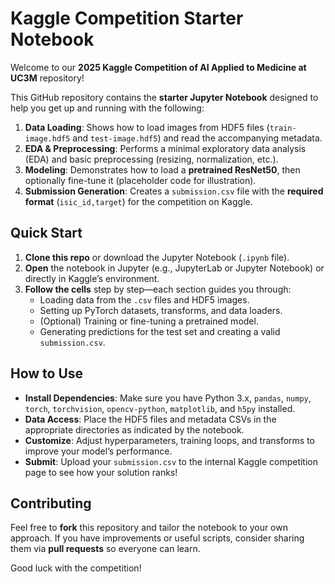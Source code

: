 # Kaggle Competition Starter Notebook

Welcome to our **2025 Kaggle Competition of AI Applied to Medicine at UC3M** repository! 

This GitHub repository contains the **starter Jupyter Notebook** designed to help you get up and running with the following:

1. **Data Loading**: Shows how to load images from HDF5 files (`train-image.hdf5` and `test-image.hdf5`) and read the accompanying metadata.
2. **EDA & Preprocessing**: Performs a minimal exploratory data analysis (EDA) and basic preprocessing (resizing, normalization, etc.).
3. **Modeling**: Demonstrates how to load a **pretrained ResNet50**, then optionally fine-tune it (placeholder code for illustration).
4. **Submission Generation**: Creates a `submission.csv` file with the **required format** (`isic_id,target`) for the competition on Kaggle.

## Quick Start

1. **Clone this repo** or download the Jupyter Notebook (`.ipynb` file).
2. **Open** the notebook in Jupyter (e.g., JupyterLab or Jupyter Notebook) or directly in Kaggle’s environment.
3. **Follow the cells** step by step—each section guides you through:
   - Loading data from the `.csv` files and HDF5 images.
   - Setting up PyTorch datasets, transforms, and data loaders.
   - (Optional) Training or fine-tuning a pretrained model.
   - Generating predictions for the test set and creating a valid `submission.csv`.

## How to Use

- **Install Dependencies**: Make sure you have Python 3.x, `pandas`, `numpy`, `torch`, `torchvision`, `opencv-python`, `matplotlib`, and `h5py` installed.
- **Data Access**: Place the HDF5 files and metadata CSVs in the appropriate directories as indicated by the notebook.
- **Customize**: Adjust hyperparameters, training loops, and transforms to improve your model’s performance.
- **Submit**: Upload your `submission.csv` to the internal Kaggle competition page to see how your solution ranks!

## Contributing

Feel free to **fork** this repository and tailor the notebook to your own approach. If you have improvements or useful scripts, consider sharing them via **pull requests** so everyone can learn.

Good luck with the competition!
